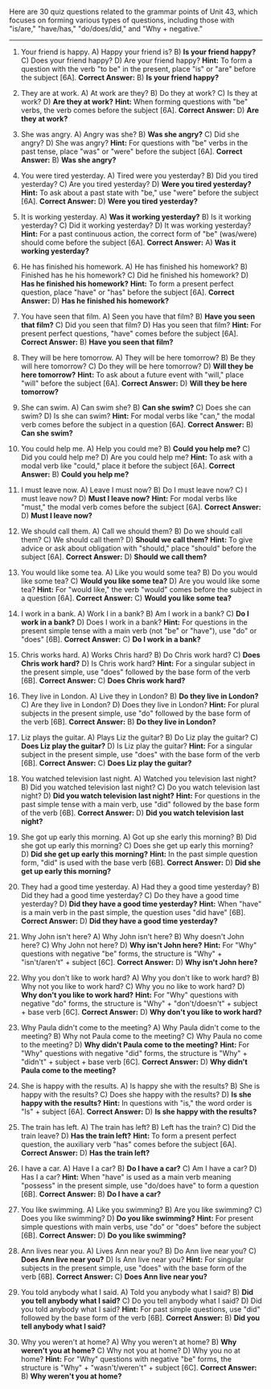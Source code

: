 Here are 30 quiz questions related to the grammar points of Unit 43, which focuses on forming various types of questions, including those with "is/are," "have/has," "do/does/did," and "Why + negative."

***

1.  Your friend is happy.
    A) Happy your friend is?
    B) **Is your friend happy?**
    C) Does your friend happy?
    D) Are your friend happy?
    **Hint:** To form a question with the verb "to be" in the present, place "is" or "are" before the subject [6A].
    **Correct Answer:** B) **Is your friend happy?**

2.  They are at work.
    A) At work are they?
    B) Do they at work?
    C) Is they at work?
    D) **Are they at work?**
    **Hint:** When forming questions with "be" verbs, the verb comes before the subject [6A].
    **Correct Answer:** D) **Are they at work?**

3.  She was angry.
    A) Angry was she?
    B) **Was she angry?**
    C) Did she angry?
    D) She was angry?
    **Hint:** For questions with "be" verbs in the past tense, place "was" or "were" before the subject [6A].
    **Correct Answer:** B) **Was she angry?**

4.  You were tired yesterday.
    A) Tired were you yesterday?
    B) Did you tired yesterday?
    C) Are you tired yesterday?
    D) **Were you tired yesterday?**
    **Hint:** To ask about a past state with "be," use "were" before the subject [6A].
    **Correct Answer:** D) **Were you tired yesterday?**

5.  It is working yesterday.
    A) **Was it working yesterday?**
    B) Is it working yesterday?
    C) Did it working yesterday?
    D) It was working yesterday?
    **Hint:** For a past continuous action, the correct form of "be" (was/were) should come before the subject [6A].
    **Correct Answer:** A) **Was it working yesterday?**

6.  He has finished his homework.
    A) He has finished his homework?
    B) Finished has he his homework?
    C) Did he finished his homework?
    D) **Has he finished his homework?**
    **Hint:** To form a present perfect question, place "have" or "has" before the subject [6A].
    **Correct Answer:** D) **Has he finished his homework?**

7.  You have seen that film.
    A) Seen you have that film?
    B) **Have you seen that film?**
    C) Did you seen that film?
    D) Has you seen that film?
    **Hint:** For present perfect questions, "have" comes before the subject [6A].
    **Correct Answer:** B) **Have you seen that film?**

8.  They will be here tomorrow.
    A) They will be here tomorrow?
    B) Be they will here tomorrow?
    C) Do they will be here tomorrow?
    D) **Will they be here tomorrow?**
    **Hint:** To ask about a future event with "will," place "will" before the subject [6A].
    **Correct Answer:** D) **Will they be here tomorrow?**

9.  She can swim.
    A) Can swim she?
    B) **Can she swim?**
    C) Does she can swim?
    D) Is she can swim?
    **Hint:** For modal verbs like "can," the modal verb comes before the subject in a question [6A].
    **Correct Answer:** B) **Can she swim?**

10. You could help me.
    A) Help you could me?
    B) **Could you help me?**
    C) Did you could help me?
    D) Are you could help me?
    **Hint:** To ask with a modal verb like "could," place it before the subject [6A].
    **Correct Answer:** B) **Could you help me?**

11. I must leave now.
    A) Leave I must now?
    B) Do I must leave now?
    C) I must leave now?
    D) **Must I leave now?**
    **Hint:** For modal verbs like "must," the modal verb comes before the subject [6A].
    **Correct Answer:** D) **Must I leave now?**

12. We should call them.
    A) Call we should them?
    B) Do we should call them?
    C) We should call them?
    D) **Should we call them?**
    **Hint:** To give advice or ask about obligation with "should," place "should" before the subject [6A].
    **Correct Answer:** D) **Should we call them?**

13. You would like some tea.
    A) Like you would some tea?
    B) Do you would like some tea?
    C) **Would you like some tea?**
    D) Are you would like some tea?
    **Hint:** For "would like," the verb "would" comes before the subject in a question [6A].
    **Correct Answer:** C) **Would you like some tea?**

14. I work in a bank.
    A) Work I in a bank?
    B) Am I work in a bank?
    C) **Do I work in a bank?**
    D) Does I work in a bank?
    **Hint:** For questions in the present simple tense with a main verb (not "be" or "have"), use "do" or "does" [6B].
    **Correct Answer:** C) **Do I work in a bank?**

15. Chris works hard.
    A) Works Chris hard?
    B) Do Chris work hard?
    C) **Does Chris work hard?**
    D) Is Chris work hard?
    **Hint:** For a singular subject in the present simple, use "does" followed by the base form of the verb [6B].
    **Correct Answer:** C) **Does Chris work hard?**

16. They live in London.
    A) Live they in London?
    B) **Do they live in London?**
    C) Are they live in London?
    D) Does they live in London?
    **Hint:** For plural subjects in the present simple, use "do" followed by the base form of the verb [6B].
    **Correct Answer:** B) **Do they live in London?**

17. Liz plays the guitar.
    A) Plays Liz the guitar?
    B) Do Liz play the guitar?
    C) **Does Liz play the guitar?**
    D) Is Liz play the guitar?
    **Hint:** For a singular subject in the present simple, use "does" with the base form of the verb [6B].
    **Correct Answer:** C) **Does Liz play the guitar?**

18. You watched television last night.
    A) Watched you television last night?
    B) Did you watched television last night?
    C) Do you watch television last night?
    D) **Did you watch television last night?**
    **Hint:** For questions in the past simple tense with a main verb, use "did" followed by the base form of the verb [6B].
    **Correct Answer:** D) **Did you watch television last night?**

19. She got up early this morning.
    A) Got up she early this morning?
    B) Did she got up early this morning?
    C) Does she get up early this morning?
    D) **Did she get up early this morning?**
    **Hint:** In the past simple question form, "did" is used with the base verb [6B].
    **Correct Answer:** D) **Did she get up early this morning?**

20. They had a good time yesterday.
    A) Had they a good time yesterday?
    B) Did they had a good time yesterday?
    C) Do they have a good time yesterday?
    D) **Did they have a good time yesterday?**
    **Hint:** When "have" is a main verb in the past simple, the question uses "did have" [6B].
    **Correct Answer:** D) **Did they have a good time yesterday?**

21. Why John isn't here?
    A) Why John isn't here?
    B) Why doesn't John here?
    C) Why John not here?
    D) **Why isn't John here?**
    **Hint:** For "Why" questions with negative "be" forms, the structure is "Why" + "isn't/aren't" + subject [6C].
    **Correct Answer:** D) **Why isn't John here?**

22. Why you don't like to work hard?
    A) Why you don't like to work hard?
    B) Why not you like to work hard?
    C) Why you no like to work hard?
    D) **Why don't you like to work hard?**
    **Hint:** For "Why" questions with negative "do" forms, the structure is "Why" + "don't/doesn't" + subject + base verb [6C].
    **Correct Answer:** D) **Why don't you like to work hard?**

23. Why Paula didn't come to the meeting?
    A) Why Paula didn't come to the meeting?
    B) Why not Paula come to the meeting?
    C) Why Paula no come to the meeting?
    D) **Why didn't Paula come to the meeting?**
    **Hint:** For "Why" questions with negative "did" forms, the structure is "Why" + "didn't" + subject + base verb [6C].
    **Correct Answer:** D) **Why didn't Paula come to the meeting?**

24. She is happy with the results.
    A) Is happy she with the results?
    B) She is happy with the results?
    C) Does she happy with the results?
    D) **Is she happy with the results?**
    **Hint:** In questions with "is," the word order is "Is" + subject [6A].
    **Correct Answer:** D) **Is she happy with the results?**

25. The train has left.
    A) The train has left?
    B) Left has the train?
    C) Did the train leave?
    D) **Has the train left?**
    **Hint:** To form a present perfect question, the auxiliary verb "has" comes before the subject [6A].
    **Correct Answer:** D) **Has the train left?**

26. I have a car.
    A) Have I a car?
    B) **Do I have a car?**
    C) Am I have a car?
    D) Has I a car?
    **Hint:** When "have" is used as a main verb meaning "possess" in the present simple, use "do/does have" to form a question [6B].
    **Correct Answer:** B) **Do I have a car?**

27. You like swimming.
    A) Like you swimming?
    B) Are you like swimming?
    C) Does you like swimming?
    D) **Do you like swimming?**
    **Hint:** For present simple questions with main verbs, use "do" or "does" before the subject [6B].
    **Correct Answer:** D) **Do you like swimming?**

28. Ann lives near you.
    A) Lives Ann near you?
    B) Do Ann live near you?
    C) **Does Ann live near you?**
    D) Is Ann live near you?
    **Hint:** For singular subjects in the present simple, use "does" with the base form of the verb [6B].
    **Correct Answer:** C) **Does Ann live near you?**

29. You told anybody what I said.
    A) Told you anybody what I said?
    B) **Did you tell anybody what I said?**
    C) Do you tell anybody what I said?
    D) Did you told anybody what I said?
    **Hint:** For past simple questions, use "did" followed by the base form of the verb [6B].
    **Correct Answer:** B) **Did you tell anybody what I said?**

30. Why you weren't at home?
    A) Why you weren't at home?
    B) **Why weren't you at home?**
    C) Why not you at home?
    D) Why you no at home?
    **Hint:** For "Why" questions with negative "be" forms, the structure is "Why" + "wasn't/weren't" + subject [6C].
    **Correct Answer:** B) **Why weren't you at home?**